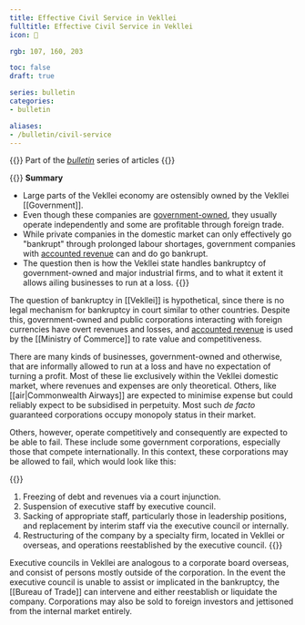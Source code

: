 ```yaml
---
title: Effective Civil Service in Vekllei
fulltitle: Effective Civil Service in Vekllei
icon: 👔

rgb: 107, 160, 203

toc: false
draft: true

series: bulletin
categories:
- bulletin

aliases:
- /bulletin/civil-service
---
```

{{<note series>}}
 Part of the *[bulletin](/bulletin/)* series of articles
{{</note>}}

{{<note panel>}}
**Summary**

* Large parts of the Vekllei economy are ostensibly owned by the Vekllei [[Government]].
* Even though these companies are [government-owned](/state-industry/), they usually operate independently and some are profitable through foreign trade.
* While private companies in the domestic market can only effectively go "bankrupt" through prolonged labour shortages, government companies with [accounted revenue](/bulletin/accounted-revenue/) can and do go bankrupt.
* The question then is how the Vekllei state handles bankruptcy of government-owned and major industrial firms, and to what it extent it allows ailing businesses to run at a loss.
{{</note>}}

The question of bankruptcy in [[Vekllei]] is hypothetical, since there is no legal mechanism for bankruptcy in court similar to other countries. Despite this, government-owned and public corporations interacting with foreign currencies have overt revenues and losses, and [accounted revenue](/bulletin/accounted-revenue/) is used by the [[Ministry of Commerce]] to rate value and competitiveness.

There are many kinds of businesses, government-owned and otherwise, that are informally allowed to run at a loss and have no expectation of turning a profit. Most of these lie exclusively within the Vekllei domestic market, where revenues and expenses are only theoretical. Others, like [[air|Commonwealth Airways]] are expected to minimise expense but could reliably expect to be subsidised in perpetuity. Most such *de facto* guaranteed corporations occupy monopoly status in their market.

Others, however, operate competitively and consequently are expected to be able to fail. These include some government corporations, especially those that compete internationally. In this context, these corporations may be allowed to fail, which would look like this:

{{<note panel>}}
1. Freezing of debt and revenues via a court injunction.
2. Suspension of executive staff by executive council.
3. Sacking of appropriate staff, particularly those in leadership positions, and replacement by interim staff via the executive council or internally.
4. Restructuring of the company by a specialty firm, located in Vekllei or overseas, and operations reestablished by the executive council.
{{</note>}}

Executive councils in Vekllei are analogous to a corporate board overseas, and consist of persons mostly outside of the corporation. In the event the executive council is unable to assist or implicated in the bankruptcy, the [[Bureau of Trade]] can intervene and either reestablish or liquidate the company. Corporations may also be sold to foreign investors and jettisoned from the internal market entirely.
